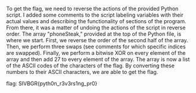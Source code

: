 To get the flag, we need to reverse the actions of the provided Python script. I added some comments
to the script labeling variables with their actual values and describing the functionality of sections
of the program. From there, it was a matter of undoing the actions of the script in reverse order.
The array "phoneSteak," provided at the top of the Python file, is where we start. First, we reverse
the order of the second half of the array. Then, we perform three swaps (see comments for which specific
indices are swapped). Finally, we perform a bitwise XOR on every element of the array and then add 27 to every
element of the array. The array is now a list of the ASCII codes of the characters of the flag. By converting these
numbers to their ASCII characters, we are able to get the flag.

flag: SIVBGR{pyth0n_r3v3rs1ng_pr0}
